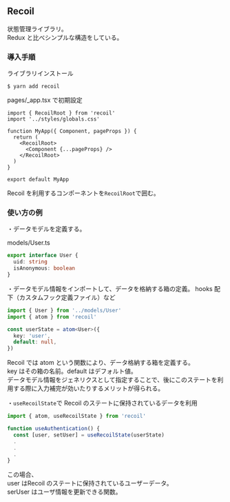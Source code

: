 ## Recoil
状態管理ライブラリ。  
Redux と比べシンプルな構造をしている。

### 導入手順
ライブラリインストール
```
$ yarn add recoil
```

pages/_app.tsx で初期設定
```tsx
import { RecoilRoot } from 'recoil'
import '../styles/globals.css'

function MyApp({ Component, pageProps }) {
  return (
    <RecoilRoot>
      <Component {...pageProps} />
    </RecoilRoot>
  )
}

export default MyApp
```
Recoil を利用するコンポーネントを`RecoilRoot`で囲む。

### 使い方の例
・データモデルを定義する。

models/User.ts
```ts
export interface User {
  uid: string
  isAnonymous: boolean
}
```

・データモデル情報をインポートして、データを格納する箱の定義。
hooks 配下（カスタムフック定義ファイル）など
```ts
import { User } from '../models/User'
import { atom } from 'recoil'

const userState = atom<User>({
  key: 'user',
  default: null,
})
```
Recoil では atom という関数により、データ格納する箱を定義する。  
key はその箱の名前。default はデフォルト値。  
データモデル情報をジェネリクスとして指定することで、後にこのステートを利用する際に入力補完が効いたりするメリットが得られる。

・`useRecoilState`で Recoil のステートに保持されているデータを利用
```ts
import { atom, useRecoilState } from 'recoil'

function useAuthentication() {
  const [user, setUser] = useRecoilState(userState)
  .
  .
  .
}
```
この場合、  
user はRecoil のステートに保持されているユーザーデータ。  
serUser はユーザ情報を更新できる関数。
